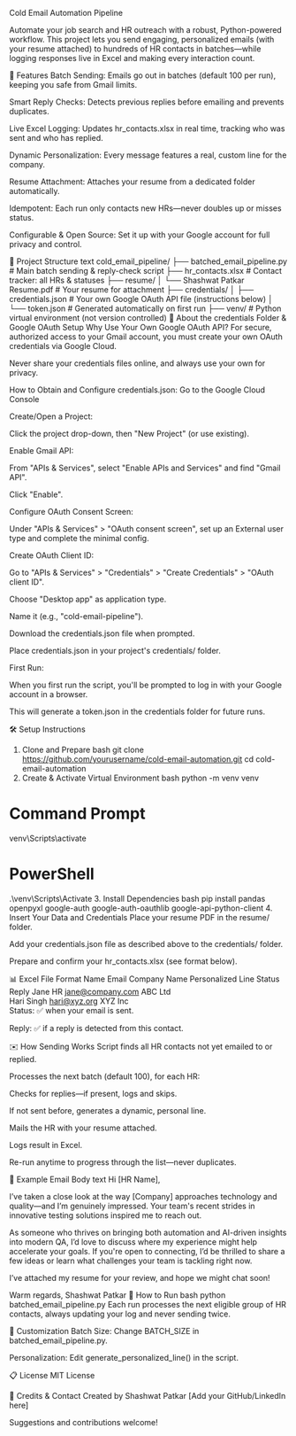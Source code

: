 Cold Email Automation Pipeline


Automate your job search and HR outreach with a robust, Python-powered workflow. This project lets you send engaging, personalized emails (with your resume attached) to hundreds of HR contacts in batches—while logging responses live in Excel and making every interaction count.

🚀 Features
Batch Sending: Emails go out in batches (default 100 per run), keeping you safe from Gmail limits.

Smart Reply Checks: Detects previous replies before emailing and prevents duplicates.

Live Excel Logging: Updates hr_contacts.xlsx in real time, tracking who was sent and who has replied.

Dynamic Personalization: Every message features a real, custom line for the company.

Resume Attachment: Attaches your resume from a dedicated folder automatically.

Idempotent: Each run only contacts new HRs—never doubles up or misses status.

Configurable & Open Source: Set it up with your Google account for full privacy and control.

📂 Project Structure
text
cold_email_pipeline/
├── batched_email_pipeline.py        # Main batch sending & reply-check script
├── hr_contacts.xlsx                 # Contact tracker: all HRs & statuses
├── resume/
│   └── Shashwat Patkar Resume.pdf   # Your resume for attachment
├── credentials/
│   ├── credentials.json             # Your own Google OAuth API file (instructions below)
│   └── token.json                   # Generated automatically on first run
├── venv/                            # Python virtual environment (not version controlled)
🔑 About the credentials Folder & Google OAuth Setup
Why Use Your Own Google OAuth API?
For secure, authorized access to your Gmail account, you must create your own OAuth credentials via Google Cloud.

Never share your credentials files online, and always use your own for privacy.

How to Obtain and Configure credentials.json:
Go to the Google Cloud Console

Create/Open a Project:

Click the project drop-down, then "New Project" (or use existing).

Enable Gmail API:

From "APIs & Services", select "Enable APIs and Services" and find "Gmail API".

Click "Enable".

Configure OAuth Consent Screen:

Under "APIs & Services" > "OAuth consent screen", set up an External user type and complete the minimal config.

Create OAuth Client ID:

Go to "APIs & Services" > "Credentials" > "Create Credentials" > "OAuth client ID".

Choose "Desktop app" as application type.

Name it (e.g., "cold-email-pipeline").

Download the credentials.json file when prompted.

Place credentials.json in your project's credentials/ folder.

First Run:

When you first run the script, you'll be prompted to log in with your Google account in a browser.

This will generate a token.json in the credentials folder for future runs.

🛠️ Setup Instructions
1. Clone and Prepare
bash
git clone https://github.com/yourusername/cold-email-automation.git
cd cold-email-automation
2. Create & Activate Virtual Environment
bash
python -m venv venv
# Command Prompt
venv\Scripts\activate
# PowerShell
.\venv\Scripts\Activate
3. Install Dependencies
bash
pip install pandas openpyxl google-auth google-auth-oauthlib google-api-python-client
4. Insert Your Data and Credentials
Place your resume PDF in the resume/ folder.

Add your credentials.json file as described above to the credentials/ folder.

Prepare and confirm your hr_contacts.xlsx (see format below).

📊 Excel File Format
Name	Email	Company Name	Personalized Line	Status	Reply
Jane HR	jane@company.com	ABC Ltd			
Hari Singh	hari@xyz.org	XYZ Inc			
Status: ✅ when your email is sent.

Reply: ✅ if a reply is detected from this contact.

✉️ How Sending Works
Script finds all HR contacts not yet emailed to or replied.

Processes the next batch (default 100), for each HR:

Checks for replies—if present, logs and skips.

If not sent before, generates a dynamic, personal line.

Mails the HR with your resume attached.

Logs result in Excel.

Re-run anytime to progress through the list—never duplicates.

💬 Example Email Body
text
Hi [HR Name],

I’ve taken a close look at the way [Company] approaches technology and quality—and I’m genuinely impressed. Your team's recent strides in innovative testing solutions inspired me to reach out.

As someone who thrives on bringing both automation and AI-driven insights into modern QA, I’d love to discuss where my experience might help accelerate your goals. If you're open to connecting, I’d be thrilled to share a few ideas or learn what challenges your team is tackling right now.

I’ve attached my resume for your review, and hope we might chat soon!

Warm regards,
Shashwat Patkar
🏁 How to Run
bash
python batched_email_pipeline.py
Each run processes the next eligible group of HR contacts, always updating your log and never sending twice.

🔧 Customization
Batch Size: Change BATCH_SIZE in batched_email_pipeline.py.

Personalization: Edit generate_personalized_line() in the script.

📋 License
MIT License

🤝 Credits & Contact
Created by Shashwat Patkar
[Add your GitHub/LinkedIn here]

Suggestions and contributions welcome!
